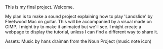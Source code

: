 This is my final project. Welcome.

My plan is to make a sound project explaining how to play 'Landslide' by Fleetwood Mac on guitar. This will be accompanied by a visual made on GIMP. I might try to make it animated but we'll see.
I might create a webpage to display the tutorial, unless I can find a different way to share it.


Assets:
Music by hans draiman from the Noun Project (music note icon)
